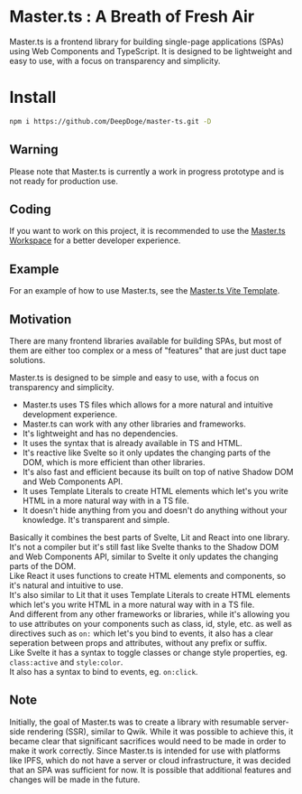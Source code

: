 # Master.ts : A Breath of Fresh Air

Master.ts is a frontend library for building single-page applications (SPAs) using Web Components and TypeScript. It is designed to be lightweight and easy to use, with a focus on transparency and simplicity.

# Install

```bash
npm i https://github.com/DeepDoge/master-ts.git -D
```

## Warning

Please note that Master.ts is currently a work in progress prototype and is not ready for production use.

## Coding

If you want to work on this project, it is recommended to use the [Master.ts Workspace](https://github.com/DeepDoge/master-ts-workspace) for a better developer experience.

## Example

For an example of how to use Master.ts, see the [Master.ts Vite Template](https://github.com/DeepDoge/master-ts-vite-template).

## Motivation

There are many frontend libraries available for building SPAs, but most of them are either too complex or a mess of "features" that are just duct tape solutions.

Master.ts is designed to be simple and easy to use, with a focus on transparency and simplicity.

-   Master.ts uses TS files which allows for a more natural and intuitive development experience.
-   Master.ts can work with any other libraries and frameworks.
-   It's lightweight and has no dependencies.
-   It uses the syntax that is already available in TS and HTML.
-   It's reactive like Svelte so it only updates the changing parts of the DOM, which is more efficient than other libraries.
-   It's also fast and efficient because its built on top of native Shadow DOM and Web Components API.
-   It uses Template Literals to create HTML elements which let's you write HTML in a more natural way with in a TS file.
-   It doesn't hide anything from you and doesn't do anything without your knowledge. It's transparent and simple.

Basically it combines the best parts of Svelte, Lit and React into one library.<br/>
It's not a compiler but it's still fast like Svelte thanks to the Shadow DOM and Web Components API, similar to Svelte it only updates the changing parts of the DOM.<br/>
Like React it uses functions to create HTML elements and components, so it's natural and intuitive to use.<br/>
It's also similar to Lit that it uses Template Literals to create HTML elements which let's you write HTML in a more natural way with in a TS file.<br/>
And different from any other frameworks or libraries, while it's allowing you to use attributes on your components such as class, id, style, etc.
as well as directives such as `on:` which let's you bind to events, it also has a clear seperation between props and attributes, without any prefix or suffix.<br/>
Like Svelte it has a syntax to toggle classes or change style properties, eg. `class:active` and `style:color`.<br/>
It also has a syntax to bind to events, eg. `on:click`.<br/>

## Note

Initially, the goal of Master.ts was to create a library with resumable server-side rendering (SSR), similar to Qwik. While it was possible to achieve this, it became clear that significant sacrifices would need to be made in order to make it work correctly. Since Master.ts is intended for use with platforms like IPFS, which do not have a server or cloud infrastructure, it was decided that an SPA was sufficient for now. It is possible that additional features and changes will be made in the future.
